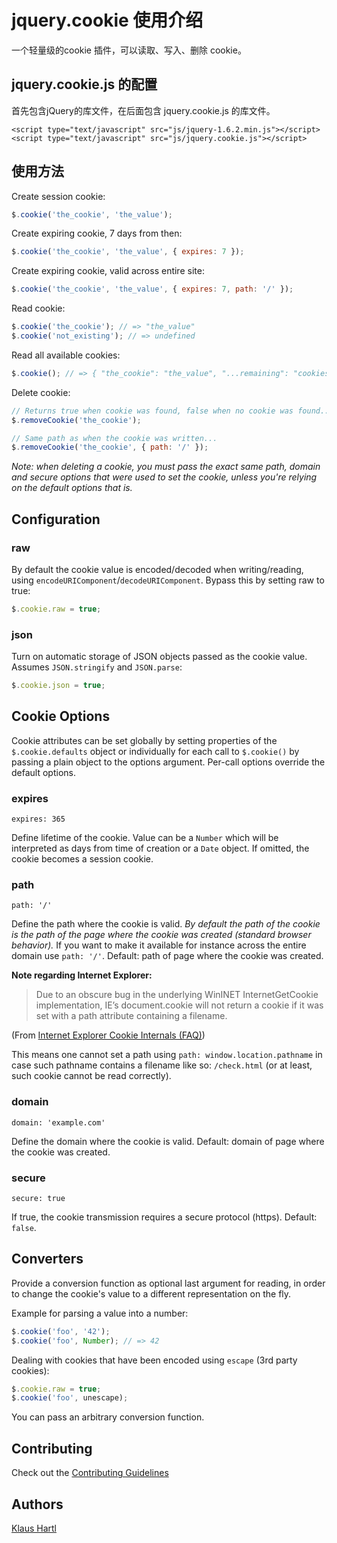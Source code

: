 # jquery.cookie 使用介绍

一个轻量级的cookie 插件，可以读取、写入、删除 cookie。



## jquery.cookie.js 的配置

首先包含jQuery的库文件，在后面包含 jquery.cookie.js 的库文件。

	<script type="text/javascript" src="js/jquery-1.6.2.min.js"></script>
	<script type="text/javascript" src="js/jquery.cookie.js"></script>

## 使用方法

Create session cookie:

```javascript
$.cookie('the_cookie', 'the_value');
```

Create expiring cookie, 7 days from then:

```javascript
$.cookie('the_cookie', 'the_value', { expires: 7 });
```

Create expiring cookie, valid across entire site:

```javascript
$.cookie('the_cookie', 'the_value', { expires: 7, path: '/' });
```

Read cookie:

```javascript
$.cookie('the_cookie'); // => "the_value"
$.cookie('not_existing'); // => undefined
```

Read all available cookies:

```javascript
$.cookie(); // => { "the_cookie": "the_value", "...remaining": "cookies" }
```

Delete cookie:

```javascript
// Returns true when cookie was found, false when no cookie was found...
$.removeCookie('the_cookie');

// Same path as when the cookie was written...
$.removeCookie('the_cookie', { path: '/' });
```

*Note: when deleting a cookie, you must pass the exact same path, domain and secure options that were used to set the cookie, unless you're relying on the default options that is.*

## Configuration

### raw

By default the cookie value is encoded/decoded when writing/reading, using `encodeURIComponent`/`decodeURIComponent`. Bypass this by setting raw to true:

```javascript
$.cookie.raw = true;
```

### json

Turn on automatic storage of JSON objects passed as the cookie value. Assumes `JSON.stringify` and `JSON.parse`:

```javascript
$.cookie.json = true;
```

## Cookie Options

Cookie attributes can be set globally by setting properties of the `$.cookie.defaults` object or individually for each call to `$.cookie()` by passing a plain object to the options argument. Per-call options override the default options.

### expires

    expires: 365

Define lifetime of the cookie. Value can be a `Number` which will be interpreted as days from time of creation or a `Date` object. If omitted, the cookie becomes a session cookie.

### path

    path: '/'

Define the path where the cookie is valid. *By default the path of the cookie is the path of the page where the cookie was created (standard browser behavior).* If you want to make it available for instance across the entire domain use `path: '/'`. Default: path of page where the cookie was created.

**Note regarding Internet Explorer:**

> Due to an obscure bug in the underlying WinINET InternetGetCookie implementation, IE’s document.cookie will not return a cookie if it was set with a path attribute containing a filename.

(From [Internet Explorer Cookie Internals (FAQ)](http://blogs.msdn.com/b/ieinternals/archive/2009/08/20/wininet-ie-cookie-internals-faq.aspx))

This means one cannot set a path using `path: window.location.pathname` in case such pathname contains a filename like so: `/check.html` (or at least, such cookie cannot be read correctly).

### domain

    domain: 'example.com'

Define the domain where the cookie is valid. Default: domain of page where the cookie was created.

### secure

    secure: true

If true, the cookie transmission requires a secure protocol (https). Default: `false`.

## Converters

Provide a conversion function as optional last argument for reading, in order to change the cookie's value
to a different representation on the fly.

Example for parsing a value into a number:

```javascript
$.cookie('foo', '42');
$.cookie('foo', Number); // => 42
```

Dealing with cookies that have been encoded using `escape` (3rd party cookies):

```javascript
$.cookie.raw = true;
$.cookie('foo', unescape);
```

You can pass an arbitrary conversion function.

## Contributing

Check out the [Contributing Guidelines](CONTRIBUTING.md)

## Authors

[Klaus Hartl](https://github.com/carhartl)
